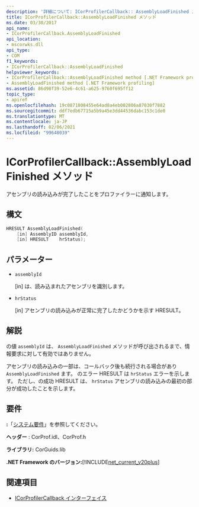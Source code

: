 ```yaml
---
description: '詳細について: ICorProfilerCallback:: AssemblyLoadFinished メソッド'
title: ICorProfilerCallback::AssemblyLoadFinished メソッド
ms.date: 03/30/2017
api_name:
- ICorProfilerCallback.AssemblyLoadFinished
api_location:
- mscorwks.dll
api_type:
- COM
f1_keywords:
- ICorProfilerCallback::AssemblyLoadFinished
helpviewer_keywords:
- ICorProfilerCallback::AssemblyLoadFinished method [.NET Framework profiling]
- AssemblyLoadFinished method [.NET Framework profiling]
ms.assetid: 86d98f39-52e6-4c61-a625-9760f695ff12
topic_type:
- apiref
ms.openlocfilehash: 19c0871808455e64ad8a4eb002806a87030f7882
ms.sourcegitcommit: ddf7edb67715a5b9a45e3dd44536dabc153c1de0
ms.translationtype: MT
ms.contentlocale: ja-JP
ms.lasthandoff: 02/06/2021
ms.locfileid: "99648039"
---
```

# <a name="icorprofilercallbackassemblyloadfinished-method"></a>ICorProfilerCallback::AssemblyLoadFinished メソッド

アセンブリの読み込みが完了したことをプロファイラーに通知します。  
  
## <a name="syntax"></a>構文  
  
```cpp  
HRESULT AssemblyLoadFinished(  
    [in] AssemblyID assemblyId,  
    [in] HRESULT    hrStatus);  
```  
  
## <a name="parameters"></a>パラメーター

- `assemblyId`

  \[in] は、読み込まれたアセンブリを識別します。

- `hrStatus`

  \[in] アセンブリの読み込みが正常に完了したかどうかを示す HRESULT。

## <a name="remarks"></a>解説  

 の値 `assemblyId` は、 `AssemblyLoadFinished` メソッドが呼び出されるまで、情報要求に対して有効ではありません。  
  
 アセンブリの読み込みの一部は、コールバック後も続行される場合があり `AssemblyLoadFinished` ます。 のエラー HRESULT は `hrStatus` エラーを示します。 ただし、の成功 HRESULT は、 `hrStatus` アセンブリの読み込みの最初の部分が成功したことを示します。  
  
## <a name="requirements"></a>要件  

 **:**「[システム要件](../../get-started/system-requirements.md)」を参照してください。  
  
 **ヘッダー** : CorProf.idl、CorProf.h  
  
 **ライブラリ:** CorGuids.lib  
  
 **.NET Framework のバージョン:**[!INCLUDE[net_current_v20plus](../../../../includes/net-current-v20plus-md.md)]  
  
## <a name="see-also"></a>関連項目

- [ICorProfilerCallback インターフェイス](icorprofilercallback-interface.md)

